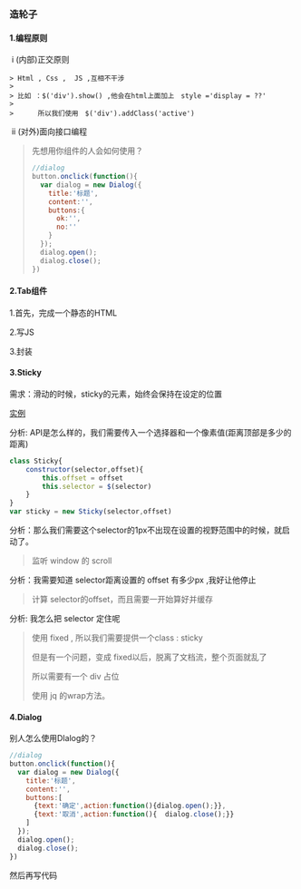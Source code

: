 ### 造轮子

#### 1.编程原则

​	i  (内部)正交原则

	> Html , Css ,  JS ,互相不干涉
	>
	> 比如 ：$('div').show() ,他会在html上面加上　style ='display = ??' 
	>
	> ​		所以我们使用　$('div').addClass('active')

​	ii  (对外)面向接口编程　

> 先想用你组件的人会如何使用？
>
> ```javascript
> //dialog
> button.onclick(function(){
>   var dialog = new Dialog({
>     title:'标题',
>     content:'',
>     buttons:{
>       ok:'',
>       no:''
>     }
>   });
>   dialog.open();
>   dialog.close();
> })
> ```
>
> 

#### 2.Tab组件

1.首先，完成一个静态的HTML

2.写JS

3.封装

#### 3.Sticky

需求：滑动的时候，sticky的元素，始终会保持在设定的位置

[实例](http://stickyjs.com/)

分析: API是怎么样的，我们需要传入一个选择器和一个像素值(距离顶部是多少的距离)

```javascript
class Sticky{
    constructor(selector,offset){
        this.offset = offset
        this.selector = $(selector)
    }
}
var sticky = new Sticky(selector,offset)
```

分析：那么我们需要这个selector的1px不出现在设置的视野范围中的时候，就启动了。

> 监听 window 的 scroll

分析：我需要知道 selector距离设置的 offset 有多少px ,我好让他停止

> 计算 selector的offset，而且需要一开始算好并缓存

分析: 我怎么把 selector 定住呢

> 使用 fixed , 所以我们需要提供一个class : sticky
>
> 但是有一个问题，变成 fixed以后，脱离了文档流，整个页面就乱了
>
> 所以需要有一个 div 占位 
>
> 使用 jq 的wrap方法。

#### 4.Dialog

别人怎么使用DIalog的？

```javascript
//dialog
button.onclick(function(){
  var dialog = new Dialog({
    title:'标题',
    content:'',
    buttons:[
	  {text:'确定',action:function(){dialog.open();}},
      {text:'取消',action:function(){  dialog.close();}}
    ]
  });
  dialog.open();
  dialog.close();
})
```

然后再写代码

